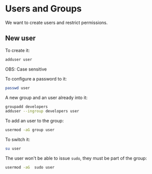 # Users and Groups


We want to create users and restrict permissions.

## New user

To create it:

```bash
adduser user
```
OBS: Case sensitive

To configure a password to it:
```bash
passwd user
```

A new group and an user already into it:
```bash
groupadd developers
adduser --ingroup developers user
```


To add an user to the group:
```bash
usermod -aG group user
```

To switch it:
```bash
su user
```

The user won't be able to issue ```sudo```, they must be part of the group:
```bash
usermod -aG  sudo user
```
















